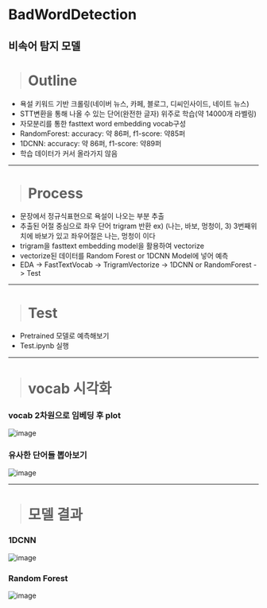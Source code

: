 # BadWordDetection
## 비속어 탐지 모델

> # Outline

- 욕설 키워드 기반 크롤링(네이버 뉴스, 카페, 블로그, 디씨인사이드, 네이트 뉴스)
- STT변환을 통해 나올 수 있는 단어(완전한 글자) 위주로 학습(약 14000개 라벨링)
- 자모분리를 통한 fasttext word embedding vocab구성
- RandomForest: accuracy: 약 86퍼, f1-score: 약85퍼
- 1DCNN: accuracy: 약 86퍼, f1-score: 약89퍼
- 학습 데이터가 커서 올라가지 않음

---

> # Process

- 문장에서 정규식표현으로 욕설이 나오는 부분 추출
- 추출된 어절 중심으로 좌우 단어 trigram 반환 ex) (나는, 바보, 멍청이, 3) 3번째위치에 바보가 있고 좌우어절은 나는, 멍청이 이다
- trigram을 fasttext embedding model을 활용하여 vectorize
- vectorize된 데이터를 Random Forest or 1DCNN Model에 넣어 예측
- EDA -> FastTextVocab -> TrigramVectorize -> 1DCNN or RandomForest -> Test
---

> # Test

- Pretrained 모델로 예측해보기
- Test.ipynb 실행

---

> # vocab 시각화

### vocab 2차원으로 임베딩 후 plot
![image](https://trello-attachments.s3.amazonaws.com/5d6cac86cbfe1b604908c66b/5da7f09503d7a77cb20ecdd2/3253a5efe850ba0f591326219ac3510f/word_embedding_2dim.png)

### 유사한 단어들 뽑아보기
![image](https://trello-attachments.s3.amazonaws.com/5d6cac86cbfe1b604908c66b/5da7f09503d7a77cb20ecdd2/247f9863ee368cb8a865dce8405c5f21/%EC%8A%A4%ED%81%AC%EB%A6%B0%EC%83%B7_2019-10-17_%EC%98%A4%ED%9B%84_1.42.00.png)

---

> # 모델 결과

### 1DCNN
![image](https://trello-attachments.s3.amazonaws.com/5d831fcfe983994f027abcdf/432x288/81114955f146e917e23261cba4ea83d4/1DCNN_reuslt.png)

### Random Forest
![image](https://trello-attachments.s3.amazonaws.com/5d831fcfe983994f027abcdf/428x172/3be62876f0ae2aefcd430c1e2b810a9f/%E1%84%89%E1%85%B3%E1%84%8F%E1%85%B3%E1%84%85%E1%85%B5%E1%86%AB%E1%84%89%E1%85%A3%E1%86%BA_2019-10-17_%E1%84%8B%E1%85%A9%E1%84%92%E1%85%AE_2.07.58.png)

